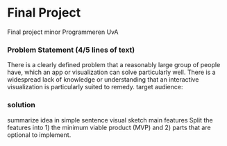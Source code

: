 # Final Project 
Final project minor Programmeren UvA

### Problem Statement (4/5 lines of text)


There is a clearly defined problem that a reasonably large group of people have, which an app or visualization can solve particularly well.
There is a widespread lack of knowledge or understanding that an interactive visualization is particularly suited to remedy.
target audience: 


### solution
summarize idea in simple sentence
visual sketch
main features
Split the features into 1) the minimum viable product (MVP) and 2) parts that are optional to implement.
